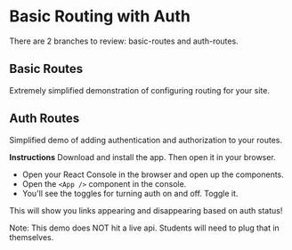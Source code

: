# Basic Routing with Auth

There are 2 branches to review: basic-routes and auth-routes.

## Basic Routes

Extremely simplified demonstration of configuring routing for your site.

## Auth Routes

Simplified demo of adding authentication and authorization to your routes.

**Instructions**
Download and install the app. Then open it in your browser.
* Open your React Console in the browser and open up the components.
* Open the `<App />` component in the console.
* You'll see the toggles for turning auth on and off. Toggle it.

This will show you links appearing and disappearing based on auth status!

Note: This demo does NOT hit a live api. Students will need to plug that in themselves.